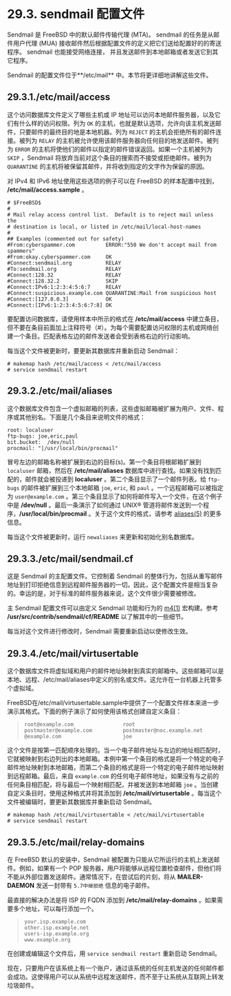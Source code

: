 # 29.3. sendmail 配置文件

Sendmail 是 FreeBSD 中的默认邮件传输代理 (MTA)。 sendmail 的任务是从邮件用户代理 (MUA) 接收邮件然后根据配置文件的定义把它们送给配置好的的寄送程序。 sendmail 也能接受网络连接， 并且发送邮件到本地邮箱或者发送它到其它程序。

Sendmail 的配置文件位于**/etc/mail** 中。本节将更详细地讲解这些文件。

## 29.3.1./etc/mail/access

这个访问数据库文件定义了哪些主机或 IP 地址可以访问本地邮件服务器，以及它们有什么样的访问权限。列为 `OK` 的主机，也就是默认选项，允许向该主机发送邮件，只要邮件的最终目的地是本地机器。列为 `REJECT` 的主机会拒绝所有的邮件连接。被列为 `RELAY` 的主机被允许使用该邮件服务器向任何目的地发送邮件。被列为 `ERROR` 的主机将使他们的邮件以指定的邮件错误返回。如果一个主机被列为 `SKIP` ，Sendmail 将放弃当前对这个条目的搜索而不接受或拒绝邮件。被列为 `QUARANTINE` 的主机将被保留其邮件，并将收到指定的文字作为保留的原因。

对 IPv4 和 IPv6 地址使用这些选项的例子可以在 FreeBSD 的样本配置中找到， **/etc/mail/access.sample** 。

```
# $FreeBSD$
#
# Mail relay access control list.  Default is to reject mail unless the
# destination is local, or listed in /etc/mail/local-host-names
#
## Examples (commented out for safety)
#From:cyberspammer.com          ERROR:"550 We don't accept mail from spammers"
#From:okay.cyberspammer.com     OK
#Connect:sendmail.org           RELAY
#To:sendmail.org                RELAY
#Connect:128.32                 RELAY
#Connect:128.32.2               SKIP
#Connect:IPv6:1:2:3:4:5:6:7     RELAY
#Connect:suspicious.example.com QUARANTINE:Mail from suspicious host
#Connect:[127.0.0.3]            OK
#Connect:[IPv6:1:2:3:4:5:6:7:8] OK
```

要配置访问数据库，请使用样本中所示的格式在 **/etc/mail/access** 中建立条目，但不要在条目前面加上注释符号（#）。为每个需要配置访问权限的主机或网络创建一个条目。匹配表格左边的邮件发送者会受到表格右边的行动影响。

每当这个文件被更新时，要更新其数据库并重新启动 Sendmail：

```
# makemap hash /etc/mail/access < /etc/mail/access
# service sendmail restart
```

## 29.3.2./etc/mail/aliases

这个数据库文件包含一个虚拟邮箱的列表，这些虚拟邮箱被扩展为用户、文件、程序或其他别名。下面是几个条目来说明文件的格式：

```
root: localuser
ftp-bugs: joe,eric,paul
bit.bucket:  /dev/null
procmail: "|/usr/local/bin/procmail"
```

冒号左边的邮箱名称被扩展到右边的目标(s)。第一个条目将根邮箱扩展到 `localuser` 邮箱，然后在 **/etc/mail/aliases** 数据库中进行查找。如果没有找到匹配的，邮件就会被投递到 **localuser** 。第二个条目显示了一个邮件列表。给 `ftp-bugs` 的邮件被扩展到三个本地邮箱 `joe`, `eric`, 和 `paul` 。一个远程邮箱可以被指定为 `user@example.com` 。第三个条目显示了如何将邮件写入一个文件，在这个例子中是 **/dev/null** 。最后一条演示了如何通过 UNIX® 管道将邮件发送到一个程序，**/usr/local/bin/procmail** 。关于这个文件的格式，请参考 [aliases(5)](https://www.freebsd.org/cgi/man.cgi?query=aliases&sektion=5&format=html) 的更多信息。

每当这个文件被更新时，运行 `newaliases` 来更新和初始化别名数据库。

## 29.3.3./etc/mail/sendmail.cf

这是 Sendmail 的主配置文件。它控制着 Sendmail 的整体行为，包括从重写邮件地址到打印拒绝信息到远程邮件服务器的一切。因此，这个配置文件是相当复杂的。幸运的是，对于标准的邮件服务器来说，这个文件很少需要被修改。

主 Sendmail 配置文件可以由定义 Sendmail 功能和行为的 [m4(1)](https://www.freebsd.org/cgi/man.cgi?query=m4&sektion=1&format=html) 宏构建。参考 **/usr/src/contrib/sendmail/cf/README** 以了解其中的一些细节。

每当对这个文件进行修改时，Sendmail 需要重新启动以使修改生效。

## 29.3.4./etc/mail/virtusertable

这个数据库文件将虚拟域和用户的邮件地址映射到真实的邮箱中。这些邮箱可以是本地、远程、/etc/mail/aliases中定义的别名或文件。这允许在一台机器上托管多个虚拟域。

FreeBSD在/etc/mail/virtusertable.sample中提供了一个配置文件样本来进一步演示其格式。下面的例子演示了如何使用该格式创建自定义条目：

> ```
> root@example.com                root
> postmaster@example.com          postmaster@noc.example.net
> @example.com                    joe

这个文件是按第一匹配顺序处理的。当一个电子邮件地址与左边的地址相匹配时，它就被映射到右边列出的本地邮箱。本例中第一个条目的格式是将一个特定的电子邮件地址映射到本地邮箱，而第二个条目的格式是将一个特定的电子邮件地址映射到远程邮箱。最后，来自 `example.com` 的任何电子邮件地址，如果没有与之前的任何条目相匹配，将与最后一个映射相匹配，并被发送到本地邮箱 `joe` 。当创建自定义条目时，使用这种格式并将其添加到 **/etc/mail/virtusertable** 。每当这个文件被编辑时，要更新其数据库并重新启动 Sendmail。

```
# makemap hash /etc/mail/virtusertable < /etc/mail/virtusertable
# service sendmail restart
```

## 29.3.5./etc/mail/relay-domains

在 FreeBSD 默认的安装中，Sendmail 被配置为只能从它所运行的主机上发送邮件。例如，如果有一个 POP 服务器，用户将能够从远程位置检查邮件，但他们将不能从外部位置发送邮件。通常情况下，在尝试后的片刻，将从 **MAILER-DAEMON** 发送一封带有 `5.7中继拒绝` 信息的电子邮件。

最直接的解决办法是将 ISP 的 FQDN 添加到 **/etc/mail/relay-domains** 。如果需要多个地址，可以每行添加一个。

> ```
> your.isp.example.com
> other.isp.example.net
> users-isp.example.org
> www.example.org

在创建或编辑这个文件后，用 `service sendmail restart` 重新启动 Sendmail。

现在，只要用户在该系统上有一个账户，通过该系统的任何主机发送的任何邮件都会成功。这使得用户可以从系统中远程发送邮件，而不至于让系统从互联网上转发垃圾邮件。

